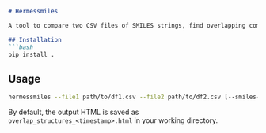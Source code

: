 ```markdown
# Hermessmiles

A tool to compare two CSV files of SMILES strings, find overlapping compounds by InChIKey prefix, and generate an HTML visualization of matching structures.

## Installation
```bash
pip install .
```

## Usage
```bash
hermessmiles --file1 path/to/df1.csv --file2 path/to/df2.csv [--smiles-col SMILES]
```

By default, the output HTML is saved as `overlap_structures_<timestamp>.html` in your working directory.
```